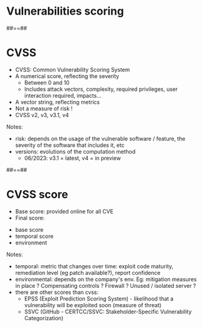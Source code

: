 <!-- .slide: class="transition" -->
# Vulnerabilities scoring



##==##

# CVSS

- CVSS: Common Vulnerability Scoring System
- A numerical score, reflecting the severity
  - Between 0 and 10
  - Includes attack vectors, complexity, required privileges, user interaction required, impacts...
- A vector string, reflecting metrics
- Not a measure of risk !
- CVSS v2, v3, v3.1, v4
<!-- .element: class="list-fragment" -->

Notes:
- risk: depends on the usage of the vulnerable software / feature, the severity of the software that includes it, etc  
- versions: evolutions of the computation method
  - 06/2023: v3.1 = latest, v4 = in preview



##==##

# CVSS score

- Base score: provided online for all CVE
- Final score:
<!-- .element: class="list-fragment" -->
  - base score
  - temporal score
  - environment
<!-- .element: class="list-fragment" -->

Notes:
- temporal: metric that changes over time: exploit code maturity, remediation level (eg patch available?), report confidence
- environmental: depends on the company's env. Eg: mitigation measures in place ? Compensating controls ? Firewall ? Unused / isolated server ?
- there are other scores than cvss:
  - EPSS (Exploit Prediction Scoring System) - likelihood that a vulnerability will be exploited soon (measure of threat)
  - SSVC (GitHub - CERTCC/SSVC: Stakeholder-Specific Vulnerability Categorization)
